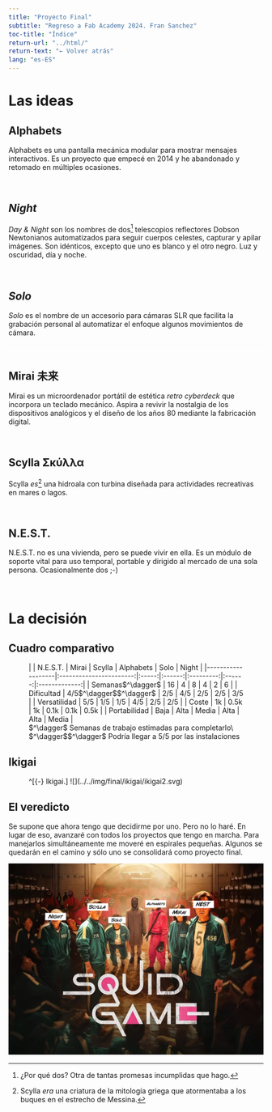 ```yaml
---
title: "Proyecto Final"
subtitle: "Regreso a Fab Academy 2024. Fran Sanchez"
toc-title: "Índice"
return-url: "../html/"
return-text: "← Volver atrás"
lang: "es-ES"
---
```


# Las ideas

## Alphabets
Alphabets es una pantalla mecánica modular para mostrar mensajes interactivos. Es un proyecto que empecé en 2014 y he abandonado y retomado en múltiples ocasiones.

![](../../img/final/alphabets.webp)

## *Night*
*Day & Night* son los nombres de dos[^101] telescopios reflectores Dobson Newtonianos automatizados para seguir cuerpos celestes, capturar y apilar imágenes. Son idénticos, excepto que uno es blanco y el otro negro. Luz y oscuridad, día y noche.

![](../../img/final/daynight.webp)

[^101]: ¿Por qué dos? Otra de tantas promesas incumplidas que hago.

## *Solo*
*Solo* es el nombre de un accesorio para cámaras SLR que facilita la grabación personal al automatizar el enfoque algunos movimientos de cámara.

![](../../img/final/solo.webp)


## Mirai 未来
Mirai es un microordenador portátil de estética *retro cyberdeck* que incorpora un teclado mecánico. Aspira a revivir la nostalgia de los dispositivos analógicos y el diseño de los años 80 mediante la fabricación digital.

![](../../img/final/mirai.webp)

## Scylla Σκύλλα
 Scylla *es*[^102] una hidroala con turbina diseñada para actividades recreativas en mares o lagos.

 ![](../../img/final/scylla.webp)

[^102]: Scylla *era* una criatura de la mitología griega que atormentaba a los buques en el estrecho de Messina.

## N.E.S.T.
 N.E.S.T. no es una vivienda, pero se puede vivir en ella. Es un módulo de soporte vital para uso temporal, portable y dirigido al mercado de una sola persona. Ocasionalmente dos ;-) 

![](../../img/final/nest.webp)

# La decisión

## Cuadro comparativo
<figure>
|                   |         N.E.S.T.        | Mirai | Scylla | Alphabets | Solo   |         Night |
|-------------------|:-----------------------:|:-----:|:------:|:---------:|:------:|:-------------:|
| Semanas$^\dagger$ |            16           |   4   |    8   |     4     |    2   |       6       |
| Dificultad        | 4/5$^\dagger$$^\dagger$ |  2/5  |   4/5  |    2/5    |   2/5  |      3/5      |
| Versatilidad      |           5/5           |  1/5  |   1/5  |    4/5    |   2/5  |      2/5      |
| Coste             |            1k           |  0.5k |   1k   |    0.1k   |  0.1k  |      0.5k     |
| Portabilidad      |           Baja          |  Alta |  Media |    Alta   |  Alta  |     Media     |<figcaption>
$^\dagger$ Semanas de trabajo estimadas para completarlo\
$^\dagger$$^\dagger$ Podría llegar a 5/5 por las instalaciones
</figcaption>
</figure>

## Ikigai

<figure>
^[{-} Ikigai.]
![](../../img/final/ikigai/ikigai2.svg)
</figure>

## El veredicto
Se supone que ahora tengo que decidirme por uno. Pero no lo haré. En lugar de eso, avanzaré con todos los proyectos que tengo en marcha. Para manejarlos simultáneamente me moveré en espirales pequeñas. Algunos se quedarán en el camino y sólo uno se consolidará como proyecto final. 

![](../../img/final/squid.webp)



